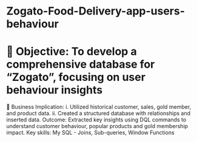 # Zogato-Food-Delivery-app-users-behaviour
#  Objective: To develop a comprehensive database for “Zogato”, focusing on user behaviour insights 
  Business Implication: i. Utilized historical customer, sales, gold member, and product data. 
                         ii. Created a structured database with relationships and inserted data. 
 Outcome: Extracted key insights using DQL commands to understand customer behaviour, popular products and gold 
          membership impact. 
 Key skills: My SQL - Joins, Sub-queries, Window Functions 
